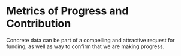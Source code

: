 # Metrics of Progress and Contribution
Concrete data can be part of a compelling and attractive request for funding, as well as way to confirm that we are making progress.
